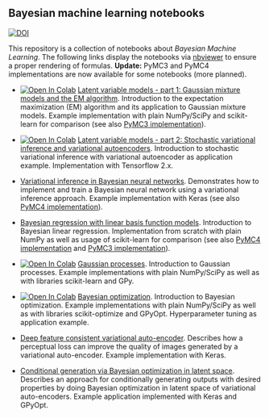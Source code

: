 ## Bayesian machine learning notebooks

[![DOI](https://zenodo.org/badge/125869131.svg)](https://zenodo.org/badge/latestdoi/125869131)

This repository is a collection of notebooks about *Bayesian Machine Learning*. The following links display 
the notebooks via [nbviewer](https://nbviewer.jupyter.org/) to ensure a proper rendering of formulas. **Update:** 
PyMC3 and PyMC4 implementations are now available for some notebooks (more planned).

- [![Open In Colab](https://colab.research.google.com/assets/colab-badge.svg)](https://colab.research.google.com/github/krasserm/bayesian-machine-learning/blob/master/latent_variable_models_part_1.ipynb)
  [Latent variable models - part 1: Gaussian mixture models and the EM algorithm](https://nbviewer.jupyter.org/github/krasserm/bayesian-machine-learning/blob/master/latent_variable_models_part_1.ipynb).
  Introduction to the expectation maximization (EM) algorithm and its application to Gaussian mixture models. Example
  implementation with plain NumPy/SciPy and scikit-learn for comparison (see also 
  [PyMC3 implementation](https://nbviewer.jupyter.org/github/krasserm/bayesian-machine-learning/blob/master/latent_variable_models_part_1_pymc3.ipynb)).

- [![Open In Colab](https://colab.research.google.com/assets/colab-badge.svg)](https://colab.research.google.com/github/krasserm/bayesian-machine-learning/blob/master/latent_variable_models_part_2.ipynb)
  [Latent variable models - part 2: Stochastic variational inference and variational autoencoders](https://nbviewer.jupyter.org/github/krasserm/bayesian-machine-learning/blob/master/latent_variable_models_part_2.ipynb). 
  Introduction to stochastic variational inference with variational autoencoder as application example. Implementation 
  with Tensorflow 2.x.

- [Variational inference in Bayesian neural networks](https://nbviewer.jupyter.org/github/krasserm/bayesian-machine-learning/blob/master/bayesian_neural_networks.ipynb). Demonstrates how to 
  implement and train a Bayesian neural network using a variational inference approach. Example implementation with Keras (see also 
  [PyMC4 implementation](https://nbviewer.jupyter.org/github/krasserm/bayesian-machine-learning/blob/wip-bnn-pymc4/bayesian_neural_networks_pymc4.ipynb)).

- [Bayesian regression with linear basis function models](https://nbviewer.jupyter.org/github/krasserm/bayesian-machine-learning/blob/master/bayesian_linear_regression.ipynb). Introduction to Bayesian
  linear regression. Implementation from scratch with plain NumPy as well as usage of scikit-learn for comparison (see also 
  [PyMC4 implementation](https://nbviewer.jupyter.org/github/krasserm/bayesian-machine-learning/blob/master/bayesian_linear_regression_pymc4.ipynb) and 
  [PyMC3 implementation](https://nbviewer.jupyter.org/github/krasserm/bayesian-machine-learning/blob/master/bayesian_linear_regression_pymc3.ipynb)).

- [![Open In Colab](https://colab.research.google.com/assets/colab-badge.svg)](https://colab.research.google.com/github/krasserm/bayesian-machine-learning/blob/master/gaussian_processes.ipynb)
  [Gaussian processes](https://nbviewer.jupyter.org/github/krasserm/bayesian-machine-learning/blob/master/gaussian_processes.ipynb). 
  Introduction to Gaussian processes. Example implementations with plain NumPy/SciPy as well as with libraries 
  scikit-learn and GPy. 

- [![Open In Colab](https://colab.research.google.com/assets/colab-badge.svg)](https://colab.research.google.com/github/krasserm/bayesian-machine-learning/blob/master/bayesian_optimization.ipynb)
  [Bayesian optimization](https://nbviewer.jupyter.org/github/krasserm/bayesian-machine-learning/blob/master/bayesian_optimization.ipynb). 
  Introduction to Bayesian optimization. Example implementations with plain NumPy/SciPy as well as with libraries 
  scikit-optimize and GPyOpt. Hyperparameter tuning as application example.  

- [Deep feature consistent variational auto-encoder](https://nbviewer.jupyter.org/github/krasserm/bayesian-machine-learning/blob/master/variational_autoencoder_dfc.ipynb). 
  Describes how a perceptual loss can improve the quality of images generated by a variational auto-encoder. Example 
  implementation with Keras.  

- [Conditional generation via Bayesian optimization in latent space](https://nbviewer.jupyter.org/github/krasserm/bayesian-machine-learning/blob/master/variational_autoencoder_opt.ipynb). 
  Describes an approach for conditionally generating outputs with desired properties by doing Bayesian optimization in 
  latent space of variational auto-encoders. Example application implemented with Keras and GPyOpt.
